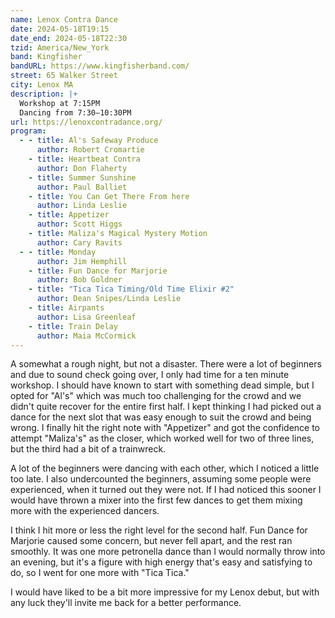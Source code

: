 ```yaml
---
name: Lenox Contra Dance
date: 2024-05-18T19:15
date_end: 2024-05-18T22:30
tzid: America/New_York
band: Kingfisher
bandURL: https://www.kingfisherband.com/
street: 65 Walker Street
city: Lenox MA
description: |+
  Workshop at 7:15PM  
  Dancing from 7:30–10:30PM
url: https://lenoxcontradance.org/
program:
  - - title: Al's Safeway Produce
      author: Robert Cromartie
    - title: Heartbeat Contra
      author: Don Flaherty
    - title: Summer Sunshine
      author: Paul Balliet
    - title: You Can Get There From here
      author: Linda Leslie
    - title: Appetizer
      author: Scott Higgs
    - title: Maliza's Magical Mystery Motion
      author: Cary Ravits
  - - title: Monday
      author: Jim Hemphill
    - title: Fun Dance for Marjorie
      author: Bob Goldner
    - title: "Tica Tica Timing/Old Time Elixir #2"
      author: Dean Snipes/Linda Leslie
    - title: Airpants
      author: Lisa Greenleaf
    - title: Train Delay
      author: Maia McCormick
---
```


A somewhat a rough night, but not a disaster. There were a lot of beginners and due to sound check going over, I only had time for a ten minute workshop. I should have known to start with something dead simple, but I opted for "Al's" which was much too challenging for the crowd and we didn't quite recover for the entire first half. I kept thinking I had picked out a dance for the next slot that was easy enough to suit the crowd and being wrong. I finally hit the right note with "Appetizer" and got the confidence to attempt "Maliza's" as the closer, which worked well for two of three lines, but the third had a bit of a trainwreck.

A lot of the beginners were dancing with each other, which I noticed a little too late. I also undercounted the beginners, assuming some people were experienced, when it turned out they were not. If I had noticed this sooner I would have thrown a mixer into the first few dances to get them mixing more with the experienced dancers.

I think I hit more or less the right level for the second half. Fun Dance for Marjorie caused some concern, but never fell apart, and the rest ran smoothly. It was one more petronella dance than I would normally throw into an evening, but it's a figure with high energy that's easy and satisfying to do, so I went for one more with "Tica Tica."

I would have liked to be a bit more impressive for my Lenox debut, but with any luck they'll invite me back for a better performance.
